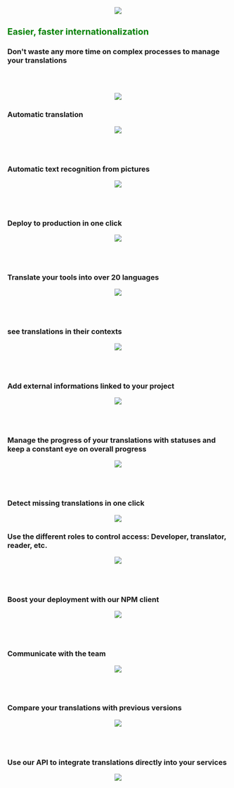 <p align="center">
  <img
    src="https://github.com/stephanebouget/powo/assets/13203455/f0fe6ee9-44e1-46db-a061-f79ac314ba8b"
  />
</p>
<h1 style="color: green; font-weight: 700; font-size: 20px">
  Easier, faster internationalization
</h1>

<h3>
  Don't waste any more time on complex processes to manage your translations
</h3>

<br><br>
<p align="center">
  <img
    src="https://github.com/stephanebouget/powo/assets/13203455/289063d5-0754-41a4-beb3-3b48a749d5fa"
  />
</p>
<h3>Automatic translation</h3>
<p align="center">
  <img
    src="https://github.com/stephanebouget/powo/assets/13203455/c48b5c7b-683e-48d5-9ec8-750edd5cd059"
  />
</p>
<br><br>

<h3>Automatic text recognition from pictures</h3>
<p align="center">
  <img
    src="https://github.com/stephanebouget/powo/assets/13203455/bc42b829-21dd-4096-bc18-29f09d4fee0b"
  />
</p>
<br><br>

<h3>Deploy to production in one click</h3>
<p align="center">
  <img
    src="https://github.com/stephanebouget/powo/assets/13203455/41c1bbae-0f4d-42aa-a410-6c02827bd31e"
  />
</p>
<br><br>

<h3>Translate your tools into over 20 languages</h3>
<p align="center">
  <img src="https://github.com/stephanebouget/powo/assets/13203455/37da06a5-3087-43f8-894a-8e9540cd91fe" />
</p>
<br><br>

<h3>see translations in their contexts</h3>
<p align="center">
  <img
    src="https://github.com/stephanebouget/powo/assets/13203455/fd22f21a-837a-45db-819e-77e5ba4208bb"
  />
</p>
<br><br>

<h3>Add external informations linked to your project</h3>
<p align="center">
  <img
    src="https://github.com/stephanebouget/powo/assets/13203455/6ec9147d-cc39-4025-a660-5e9c9f95dc9b"
  />
</p>
<br><br>

<h3>
  Manage the progress of your translations with statuses and keep a constant eye
  on overall progress
</h3>
<p align="center">
  <img
    src="https://github.com/stephanebouget/powo/assets/13203455/ffa26f78-64c4-4f00-8998-e298fce557e2"
  />
</p>
<br><br>

<h3>Detect missing translations in one click</h3>
<p align="center">
  <img
    src="https://github.com/stephanebouget/powo/assets/13203455/ed409e1c-5ff5-452e-a674-0884ba9bfb81"
  />
</p>

<h3>
  Use the different roles to control access: Developer, translator, reader, etc.
</h3>
<p align="center">
  <img src="https://github.com/stephanebouget/powo/assets/13203455/3546980f-810c-46d1-aab6-52e501d3588c" />
</p>
<br><br>

<h3>Boost your deployment with our NPM client</h3>
<p align="center">
  <img
    src="https://github.com/stephanebouget/powo/assets/13203455/3a0f7dd5-dbc8-42d1-9700-94f4a5ef1342"
  />
</p>
<br><br>

<h3>Communicate with the team</h3>
<p align="center">
  <img src="https://github.com/stephanebouget/powo/assets/13203455/88c32257-bb1b-4117-afe1-b3bac42e7676" />
</p>
<br><br>

<h3>Compare your translations with previous versions</h3>
<p align="center">
  <img src="https://github.com/stephanebouget/powo/assets/13203455/8ae17109-93e2-45de-b9df-153aace44d1f" />
</p>
<br><br>

<h3>Use our API to integrate translations directly into your services</h3>
<p align="center">
  <img src="https://github.com/stephanebouget/powo/assets/13203455/48fc304f-515f-4b7b-ba08-d24c8eb26ac5" />
</p>
<br><br>
